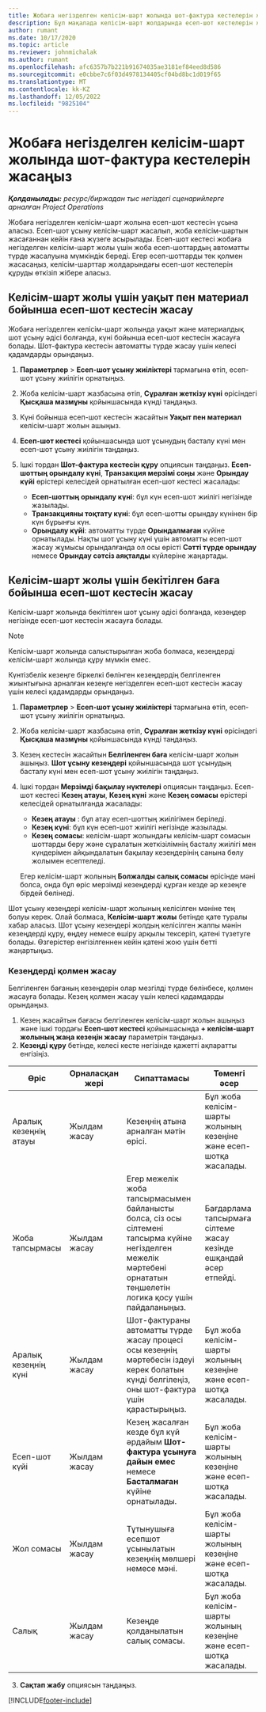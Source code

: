 ```yaml
---
title: Жобаға негізделген келісім-шарт жолында шот-фактура кестелерін жасаңыз
description: Бұл мақалада келісім-шарт жолдарында есеп-шот кестелерін және кезеңдерді құру жолдары туралы ақпарат берілген.
author: rumant
ms.date: 10/17/2020
ms.topic: article
ms.reviewer: johnmichalak
ms.author: rumant
ms.openlocfilehash: afc6357b7b221b91674035ae3181ef84eed8d586
ms.sourcegitcommit: e0cbbe7c6f03d4978134405cf04bd8bc1d019f65
ms.translationtype: MT
ms.contentlocale: kk-KZ
ms.lasthandoff: 12/05/2022
ms.locfileid: "9825104"
---
```

# <a name="create-invoice-schedules-on-a-project-based-contract-line"></a>Жобаға негізделген келісім-шарт жолында шот-фактура кестелерін жасаңыз

_**Қолданылады:** ресурс/биржадан тыс негіздегі сценарийлерге арналған Project Operations_

Жобаға негізделген келісім-шарт жолына есеп-шот кестесін ұсына аласыз. Есеп-шот ұсыну келісім-шарт жасалып, жоба келісім-шартын жасағаннан кейін ғана жүзеге асырылады. Есеп-шот кестесі жобаға негізделген келісім-шарт жолы үшін жоба есеп-шоттардың автоматты түрде жасалуына мүмкіндік береді. Егер есеп-шоттарды тек қолмен жасасаңыз, келісім-шарттар жолдарындағы есеп-шот кестелерін құруды өткізіп жібере аласыз.

## <a name="create-a-time-and-material-invoice-schedule-for-a-contract-line"></a>Келісім-шарт жолы үшін уақыт пен материал бойынша есеп-шот кестесін жасау

Жобаға негізделген келісім-шарт жолында уақыт және материалдық шот ұсыну әдісі болғанда, күні бойынша есеп-шот кестесін жасауға болады. Шот-фактура кестесін автоматты түрде жасау үшін келесі қадамдарды орындаңыз.

1. **Параметрлер** > **Есеп-шот ұсыну жиіліктері** тармағына өтіп, есеп-шот ұсыну жиілігін орнатыңыз.
2. Жоба келісім-шарт жазбасына өтіп, **Сұралған жеткізу күні** өрісіндегі **Қысқаша мазмұны** қойыншасында күнді таңдаңыз.
3. Күні бойынша есеп-шот кестесін жасайтын **Уақыт пен материал** келісім-шарт жолын ашыңыз. 
4. **Есеп-шот кестесі** қойыншасында шот ұсынудың басталу күні мен есеп-шот ұсыну жиілігін таңдаңыз.
5. Ішкі тордан **Шот-фактура кестесін құру** опциясын таңдаңыз. **Есеп-шоттың орындалу күні**, **Транзакция мерзімі соңы** және **Орындау күйі** өрістері келесідей орнатылған есеп-шот кестесі жасалады:

    - **Есеп-шоттың орындалу күні**: бұл күн есеп-шот жиілігі негізінде жазылады.
    - **Транзакцияны тоқтату күні**: бұл есеп-шотты орындау күнінен бір күн бұрынғы күн.
    - **Орындалу күйі**: автоматты түрде **Орындалмаған** күйіне орнатылады. Нақты шот ұсыну күні үшін автоматты есеп-шот жасау жұмысы орындалғанда ол осы өрісті **Сәтті түрде орындау** немесе **Орындау сәтсіз аяқталды** күйлеріне жаңартады.

## <a name="create-a-fixed-price-invoice-schedule-for-a-contract-line"></a>Келісім-шарт жолы үшін бекітілген баға бойынша есеп-шот кестесін жасау

Келісім-шарт жолында бекітілген шот ұсыну әдісі болғанда, кезеңдер негізінде есеп-шот кестесін жасауға болады. 

> [!NOTE]
> Келісім-шарт жолында салыстырылған жоба болмаса, кезеңдерді келісім-шарт жолында құру мүмкін емес.

Күнтізбелік кезеңге біркелкі бөлінген кезеңдердің белгіленген жиынтығына арналған кезеңге негізделген есеп-шот кестесін жасау үшін келесі қадамдарды орындаңыз.

1. **Параметрлер** > **Есеп-шот ұсыну жиіліктері** тармағына өтіп, есеп-шот ұсыну жиілігін орнатыңыз.
2. Жоба келісім-шарт жазбасына өтіп, **Сұралған жеткізу күні** өрісіндегі **Қысқаша мазмұны** қойыншасында күнді таңдаңыз.
3. Кезең кестесін жасайтын **Белгіленген баға** келісім-шарт жолын ашыңыз. **Шот ұсыну кезеңдері** қойыншасында шот ұсынудың басталу күні мен есеп-шот ұсыну жиілігін таңдаңыз. 
4. Ішкі тордан **Мерзімді бақылау нүктелері** опциясын таңдаңыз. Есеп-шот кестесі **Кезең атауы**, **Кезең күні** және **Кезең сомасы** өрістері келесідей орнатылғанда жасалады:

    - **Кезең атауы** : бұл атау есеп-шоттың жиілігімен беріледі.
    - **Кезең күні**: бұл күн есеп-шот жиілігі негізінде жазылады.
    - **Кезең сомасы**: келісім-шарт жолындағы келісім-шарт сомасын шоттарды беру және сұралатын жеткізілімнің басталу жиілігі мен күндерімен айқындалатын бақылау кезеңдерінің санына бөлу жолымен есептеледі.

    Егер келісім-шарт жолының **Болжалды салық сомасы** өрісінде мәні болса, онда бұл өріс мерзімді кезеңдерді құрған кезде әр кезеңге бірдей бөлінеді.

Шот ұсыну кезеңдері келісім-шарт жолының келісілген мәніне тең болуы керек. Олай болмаса, **Келісім-шарт жолы** бетінде қате туралы хабар аласыз. Шот ұсыну кезеңдері жолдың келісілген жалпы мәнін кезеңдерді құру, өңдеу немесе өшіру арқылы тексеріп, қатені түзетуге болады. Өзгерістер енгізілгеннен кейін қатені жою үшін бетті жаңартыңыз.

### <a name="manually-create-milestones"></a>Кезеңдерді қолмен жасау

Белгіленген бағаның кезеңдерін олар мезгілді түрде бөлінбесе, қолмен жасауға болады. Кезең қолмен жасау үшін келесі қадамдарды орындаңыз.

1. Кезең жасайтын бағасы белгіленген келісім-шарт жолын ашыңыз және ішкі тордағы **Есеп-шот кестесі** қойыншасында **+ келісім-шарт жолының жаңа кезеңін жасау** параметрін таңдаңыз. 
2. **Кезеңді құру** бетінде, келесі кесте негізінде қажетті ақпаратты енгізіңіз.

| Өріс | Орналасқан жері | Сипаттамасы | Төменгі әсер |
| --- | --- | --- | --- |
| Аралық кезеңнің атауы | Жылдам жасау | Кезеңнің атына арналған мәтін өрісі. | Бұл жоба келісім-шарты жолының кезеңіне және есеп-шотқа жасалады. |
| Жоба тапсырмасы | Жылдам жасау | Егер межелік жоба тапсырмасымен байланысты болса, сіз осы сілтемені тапсырма күйіне негізделген межелік мәртебені орнататын теңшелетін логика қосу үшін пайдаланыңыз. | Бағдарлама тапсырмаға сілтеме жасау кезінде ешқандай әсер етпейді. |
| Аралық кезеңнің күні | Жылдам жасау | Шот-фактураны автоматты түрде жасау процесі осы кезеңнің мәртебесін іздеуі керек болатын күнді белгілеңіз, оны шот-фактура үшін қарастырыңыз. | Бұл жоба келісім-шарты жолының кезеңіне және есеп-шотқа жасалады. |
| Есеп-шот күйі | Жылдам жасау | Кезең жасалған кезде бұл күй әрдайым **Шот-фактура ұсынуға дайын емес** немесе **Басталмаған** күйіне орнатылады. | Бұл жоба келісім-шарты жолының кезеңіне және есеп-шотқа жасалады. |
| Жол сомасы | Жылдам жасау | Тұтынушыға есепшот ұсынылатын кезеңнің мөлшері немесе мәні. | Бұл жоба келісім-шарты жолының кезеңіне және есеп-шотқа жасалады. |
| Салық | Жылдам жасау | Кезеңде қолданылатын салық сомасы. | Бұл жоба келісім-шарты жолының кезеңіне және есеп-шотқа жасалады. |

3. **Сақтап жабу** опциясын таңдаңыз.


[!INCLUDE[footer-include](../includes/footer-banner.md)]
